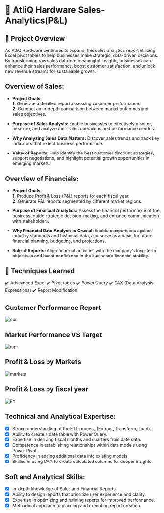 # :money_with_wings: AtliQ Hardware Sales-Analytics(P&L)
## 🚀 Project Overview 
As AtliQ Hardware continues to expand, this sales analytics report utilizing Excel pivot tables to help businesses make strategic, data-driven decisions. By transforming raw sales data into meaningful insights, businesses can enhance their sales performance, boost customer satisfaction, and unlock new revenue streams for sustainable growth.

## Overview of Sales:

- **Project Goals:**  
    **1.** Generate a detailed report assessing customer performance.  
    **2.** Conduct an in-depth comparison between market outcomes and sales objectives.

- **Purpose of Sales Analysis:** Enable businesses to effectively monitor, measure, and analyze their sales operations and performance metrics.

- **Why Analyzing Sales Data Matters:** Discover sales trends and track key indicators that reflect business performance.

- **Value of Reports:** Help identify the best customer discount strategies, support negotiations, and highlight potential growth opportunities in emerging markets.

## Overview of Financials:

- **Project Goals:**  
    **1.** Produce Profit & Loss (P&L) reports for each fiscal year.  
    **2.** Generate P&L reports segmented by different market regions.

- **Purpose of Financial Analytics:** Assess the financial performance of the business, guide strategic decision-making, and enhance communication with stakeholders.

- **Why Financial Data Analysis is Crucial:** Enable comparisons against industry standards and historical data, and serve as a basis for future financial planning, budgeting, and projections.

- **Role of Reports:** Align financial activities with the company’s long-term objectives and boost confidence in the business’s financial stability.

  
## 📌 Techniques Learned
✔️ Advcanced Excel
✔️ Pivot tables
✔️ Power Query
✔️ DAX (Data Analysis Expressions)
✔️ Report Modification

## Customer Performance Report
![cpr](https://github.com/user-attachments/assets/e834de7c-4ba5-4ce2-a3f5-4878c84868af)

## Market Performance VS Target
![mpr](https://github.com/user-attachments/assets/1dbc7f3b-551a-4bdf-8d11-7a0f91f3ab32)

## Profit & Loss by Markets
![markets](https://github.com/user-attachments/assets/07dfb14a-d2b9-4501-b413-d1488bd65f67)

## Profit & Loss by fiscal year
![FY](https://github.com/user-attachments/assets/539b8423-348f-4a26-b282-8158e628bed9)


## Technical and Analytical Expertise:

- [x] Strong understanding of the ETL process (Extract, Transform, Load).
- [x] Ability to create a date table with Power Query.
- [x] Expertise in deriving fiscal months and quarters from date data.
- [x] Competence in establishing relationships within data models using Power Pivot.
- [x] Proficiency in adding additional data into existing models.
- [x] Skilled in using DAX to create calculated columns for deeper insights.

## Soft and Analytical Skills:

- [x] In-depth knowledge of Sales and Financial Reports.
- [x] Ability to design reports that prioritize user experience and clarity.
- [x] Expertise in optimizing and refining reports for improved performance.
- [x] Methodical approach to planning and executing report creation.
